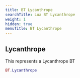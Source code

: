 ```yaml
---
title: BT Lycanthrope
searchTitle: Lua BT Lycanthrope
weight: 1
hidden: true
menuTitle: BT Lycanthrope
---
```

## Lycanthrope

This represents a Lycanthrope BT
```lua
BT.Lycanthrope
```